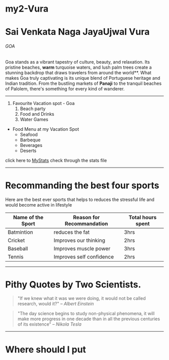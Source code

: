 # my2-Vura
 # Sai Venkata Naga JayaUjwal Vura
 ###### GOA
 Goa stands as a vibrant tapestry of culture, beauty, and relaxation. Its pristine beaches, **warm** turquoise waters, and lush palm trees create a stunning backdrop that draws travelers from around the world**. What makes Goa truly captivating is its unique blend of Portuguese heritage and Indian tradition. From the bustling markets of **Panaji** to the tranquil beaches of Palolem, there's something for every kind of wanderer.
 
 
 ---
1. Favourite Vacation spot - Goa
    1. Beach party
    2. Food and Drinks
    3. Water Games

- Food Menu at my Vacation Spot
    - Seafood
    - Barbeque
    - Beverages
    - Deserts

 click here to  [MyStats](MyStats.md) check through the stats file 

 ---
 # Recommanding the best four sports 
 Here are the best ever sports that helps to reduces the stressful life and would become active in lifestyle

 | Name of the Sport| Reason for Recommandation| Total hours spent|
 |------------------|--------------------------|------------------|
 |Batmintion        |reduces the fat           |3hrs              |
 |Cricket           |Improves our thinking     |2hrs              |
 |Baseball          |Improves muscle power     |3hrs              |
 |Tennis            |Improves self confidence  |2hrs              |

---
# Pithy Quotes by Two Scientists.
> "If we knew what it was we were doing, it would not be called research, would it?" – *Albert Einstein*

>"The day science begins to study non-physical phenomena, it will make more progress in one decade than in all the previous centuries of its existence" – *Nikola Tesla*

---
# Where should I put <script> tags in HTML markup?

> The browser requests the script file. Meanwhile, the parser blocks and stops parsing the other HTML on your page.

[Check for the source code](https://stackoverflow.com/questions/436411/where-should-i-put-script-tags-in-html-markup)

```

<object classid="clsid:02BF25D5-8C17-4B23-BC80-D3488ABDDC6B"
       codebase="http://www.apple.com/qtactivex/qtplugin.cab"
       width="200" height="16">
 <param name="src" value="movie.mov" />
 <param name="autoplay" value="true" />
 <param name="pluginspage" value="http://www.apple.com/quicktime/download/" />
 <param name="controller" value="true" />
 <!--[if !IE]> <-->
   <object data="movie.mov" width="200" height="16" type="video/quicktime">
     <param name="pluginurl" value="http://www.apple.com/quicktime/download/" />
     <param name="controller" value="true" />
   </object>
 <!--> <![endif]-->
</object>

```

[Check for source code](https://css-tricks.com/snippets/html/embedding-quicktime/)






 

